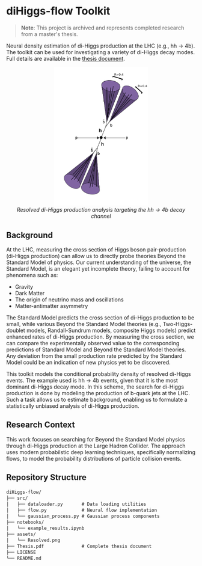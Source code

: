 # diHiggs-flow Toolkit

> **Note**: This project is archived and represents completed research from a master's thesis.

Neural density estimation of di-Higgs production at the LHC (e.g., hh → 4b). The toolkit can be used for investigating a variety of di-Higgs decay modes. Full details are available in the [thesis document](Thesis.pdf).

<p align="center">
  <img src="assets/Resolved.png" alt="Resolved di-Higgs production: hh → 4b decay channel analysis" width="250">
  <br>
  <em>Resolved di-Higgs production analysis targeting the hh → 4b decay channel</em>
</p>

## Background

At the LHC, measuring the cross section of Higgs boson pair-production (di-Higgs production) can allow us to directly probe theories Beyond the Standard Model of physics. Our current understanding of the universe, the Standard Model, is an elegant yet incomplete theory, failing to account for phenomena such as:

- Gravity
- Dark Matter  
- The origin of neutrino mass and oscillations
- Matter-antimatter asymmetry

The Standard Model predicts the cross section of di-Higgs production to be small, while various Beyond the Standard Model theories (e.g., Two-Higgs-doublet models, Randall-Sundrum models, composite Higgs models) predict enhanced rates of di-Higgs production. By measuring the cross section, we can compare the experimentally observed value to the corresponding predictions of Standard Model and Beyond the Standard Model theories. Any deviation from the small production rate predicted by the Standard Model could be an indication of new physics yet to be discovered.

This toolkit models the conditional probability density of resolved di-Higgs events. The example used is hh → 4b events, given that it is the most dominant di-Higgs decay mode. In this scheme, the search for di-Higgs production is done by modeling the production of b-quark jets at the LHC. Such a task allows us to estimate background, enabling us to formulate a statistically unbiased analysis of di-Higgs production.

## Research Context

This work focuses on searching for Beyond the Standard Model physics through di-Higgs production at the Large Hadron Collider. The approach uses modern probabilstic deep learning techniques, specifically normalizing flows, to model the probability distributions of particle collision events.

## Repository Structure

```
diHiggs-flow/
├── src/                    
│   ├── dataloader.py       # Data loading utilities
│   ├── flow.py             # Neural flow implementation
│   └── gaussian_process.py # Gaussian process components
├── notebooks/              
│   └── example_results.ipynb 
├── assets/                 
│   └── Resolved.png        
├── Thesis.pdf              # Complete thesis document
├── LICENSE              
└── README.md 
```

